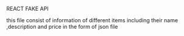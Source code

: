 REACT FAKE API 

this file consist of information of different items including their name ,description and price in the form of json file

